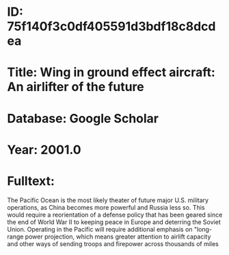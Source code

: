 # ID: 75f140f3c0df405591d3bdf18c8dcdea
# Title: Wing in ground effect aircraft: An airlifter of the future
# Database: Google Scholar
# Year: 2001.0
# Fulltext:
The Pacific Ocean is the most likely theater of future major U.S. military operations, as China becomes more powerful and Russia less so.
This would require a reorientation of a defense policy that has been geared since the end of World War II to keeping peace in Europe and deterring the Soviet Union.
Operating in the Pacific will require additional emphasis on "long-range power projection, which means greater attention to airlift capacity and other ways of sending troops and firepower across thousands of miles